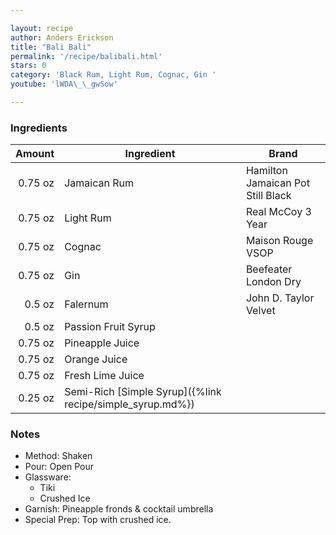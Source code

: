 ```yaml
---

layout: recipe
author: Anders Erickson
title: "Bali Bali"
permalink: '/recipe/balibali.html'
stars: 0
category: 'Black Rum, Light Rum, Cognac, Gin '
youtube: 'lWDA\_\_gwSow'

---
```


### Ingredients

| Amount  | Ingredient                                                    | Brand                             |
| ------: | --------------------------------------------------------- | --------------------------------- |
| 0.75 oz | Jamaican Rum                                              | Hamilton Jamaican Pot Still Black |
| 0.75 oz | Light Rum                                                 | Real McCoy 3 Year                 |
| 0.75 oz | Cognac                                                    | Maison Rouge VSOP                 |
| 0.75 oz | Gin                                                       | Beefeater London Dry              |
|  0.5 oz | Falernum                                                  | John D. Taylor Velvet             |
|  0.5 oz | Passion Fruit Syrup                                       |
| 0.75 oz | Pineapple Juice                                           |
| 0.75 oz | Orange Juice                                              |
| 0.75 oz | Fresh Lime Juice                                          |
| 0.25 oz | Semi-Rich [Simple Syrup]({%link recipe/simple_syrup.md%}) |

### Notes

- Method: Shaken
- Pour: Open Pour
- Glassware: 
    - Tiki
    - Crushed Ice
- Garnish: Pineapple fronds & cocktail umbrella
- Special Prep: Top with crushed ice.

